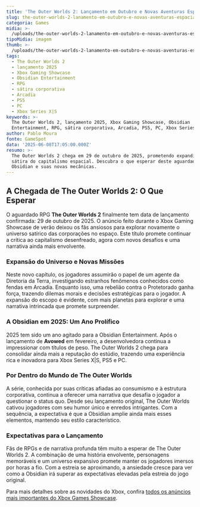 ```yaml
---
title: 'The Outer Worlds 2: Lançamento em Outubro e Novas Aventuras Espaciais'
slug: the-outer-worlds-2-lanamento-em-outubro-e-novas-aventuras-espaciais
categoria: Games
midia: >-
  /uploads/the-outer-worlds-2-lanamento-em-outubro-e-novas-aventuras-espaciais-thumb.jpg
tipoMidia: imagem
thumb: >-
  /uploads/the-outer-worlds-2-lanamento-em-outubro-e-novas-aventuras-espaciais-thumb.jpg
tags:
  - The Outer Worlds 2
  - lançamento 2025
  - Xbox Gaming Showcase
  - Obsidian Entertainment
  - RPG
  - sátira corporativa
  - Arcadia
  - PS5
  - PC
  - Xbox Series X|S
keywords: >-
  The Outer Worlds 2, lançamento 2025, Xbox Gaming Showcase, Obsidian
  Entertainment, RPG, sátira corporativa, Arcadia, PS5, PC, Xbox Series X|S
author: Pablo Moura
fonte: GameSpot
data: '2025-06-08T17:05:00.000Z'
resumo: >-
  The Outer Worlds 2 chega em 29 de outubro de 2025, prometendo expandir a
  sátira do capitalismo espacial. Descubra o que esperar deste aguardado RPG da
  Obsidian e suas novas mecânicas.
---
```


## A Chegada de The Outer Worlds 2: O Que Esperar

O aguardado RPG **The Outer Worlds 2** finalmente tem data de lançamento confirmada: 29 de outubro de 2025. O anúncio feito durante o Xbox Gaming Showcase de verão deixou os fãs ansiosos para explorar novamente o universo satírico das corporações no espaço. Este título promete continuar a crítica ao capitalismo desenfreado, agora com novos desafios e uma narrativa ainda mais envolvente.

### Expansão do Universo e Novas Missões

Neste novo capítulo, os jogadores assumirão o papel de um agente da Diretoria da Terra, investigando estranhos fenômenos conhecidos como fendas em Arcadia. Enquanto isso, uma rebelião contra o Protetorado ganha força, trazendo dilemas morais e decisões estratégicas para o jogador. A expansão do escopo é evidente, com mais planetas para explorar e uma narrativa intrincada que promete surpreender.

### A Obsidian em 2025: Um Ano Prolífico

2025 tem sido um ano agitado para a Obsidian Entertainment. Após o lançamento de **Avowed** em fevereiro, a desenvolvedora continua a impressionar com títulos de peso. The Outer Worlds 2 chega para consolidar ainda mais a reputação do estúdio, trazendo uma experiência rica e inovadora para Xbox Series X|S, PS5 e PC. 

### Por Dentro do Mundo de The Outer Worlds

A série, conhecida por suas críticas afiadas ao consumismo e à estrutura corporativa, continua a oferecer uma narrativa que desafia o jogador a questionar o status quo. Desde seu lançamento original, The Outer Worlds cativou jogadores com seu humor único e enredos intrigantes. Com a sequência, a expectativa é que a Obsidian amplie ainda mais esses elementos, mantendo seu estilo característico.

### Expectativas para o Lançamento

Fãs de RPGs e de narrativa profunda têm muito a esperar de The Outer Worlds 2. A combinação de uma história envolvente, personagens memoráveis e um universo expansivo promete manter os jogadores imersos por horas a fio. Com a estreia se aproximando, a ansiedade cresce para ver como a Obsidian irá superar as expectativas elevadas pela estreia do jogo original.

Para mais detalhes sobre as novidades do Xbox, confira [todos os anúncios mais importantes do Xbox Games Showcase](https://www.gamespot.com/gallery/xbox-games-showcase-2025-all-the-biggest-announcements/2900-6656/).

